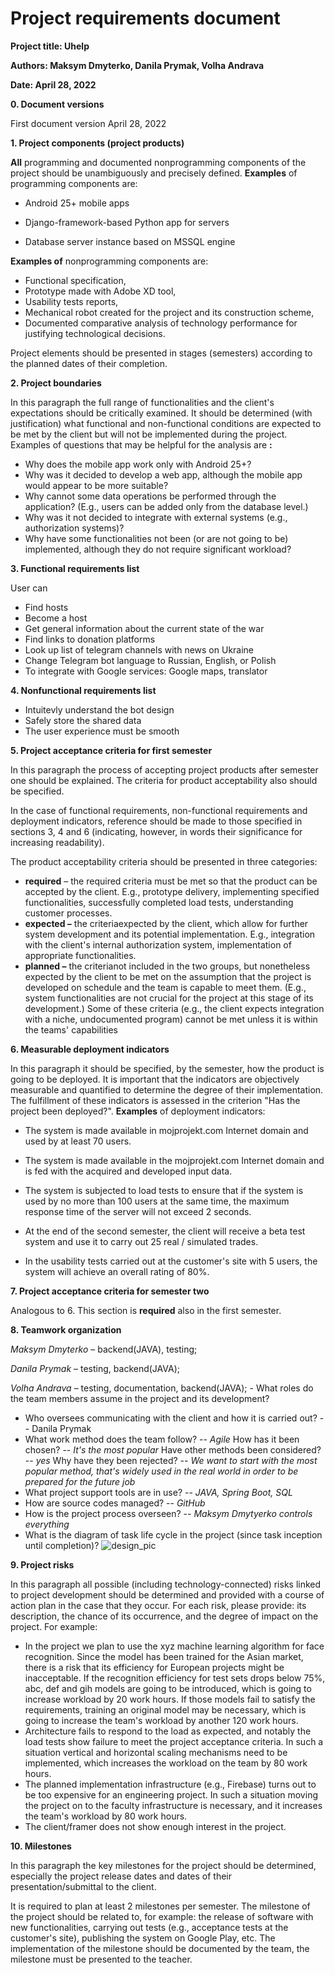 # **Project requirements document**

**Project title: Uhelp**

**Authors: Maksym Dmyterko, Danila Prymak, Volha Andrava**

**Date: April 28, 2022**

**0. Document versions**

First document version April 28, 2022

**1. Project components (project products)**

**All** programming and documented nonprogramming components of the project should be unambiguously and precisely defined. **Examples** of programming components are:

- Android 25+ mobile apps



- Django-framework-based Python app for servers


- Database server instance based on MSSQL engine

**Examples of** nonprogramming components are:

- Functional specification,
- Prototype made with Adobe XD tool,
- Usability tests reports,
- Mechanical robot created for the project and its construction scheme,
- Documented comparative analysis of technology performance for justifying technological decisions.

Project elements should be presented in stages (semesters) according to the planned dates of their completion.

**2. Project boundaries**

In this paragraph the full range of functionalities and the client&#39;s expectations should be critically examined. It should be determined (with justification) what functional and non-functional conditions are expected to be met by the client but will not be implemented during the project. Examples of questions that may be helpful for the analysis are **:**

- Why does the mobile app work only with Android 25+?
- Why was it decided to develop a web app, although the mobile app would appear to be more suitable?
- Why cannot some data operations be performed through the application? (E.g., users can be added only from the database level.)
- Why was it not decided to integrate with external systems (e.g., authorization systems)?
- Why have some functionalities not been (or are not going to be) implemented, although they do not require significant workload?

**3. Functional requirements list**

User can
- Find hosts
- Become a host
- Get general information about the current state of the war
- Find links to donation platforms
- Look up list of telegram channels with news on Ukraine
- Change Telegram bot language to Russian, English, or Polish
- To integrate with Google services: Google maps, translator

**4. Nonfunctional requirements list**  

- Intuitevly understand the bot design
- Safely store the shared data
- The user experience must be smooth

**5. Project acceptance criteria for first semester**

In this paragraph the process of accepting project products after semester one should be explained. The criteria for product acceptability also should be specified.

In the case of functional requirements, non-functional requirements and deployment indicators, reference should be made to those specified in sections 3, 4 and 6 (indicating, however, in words their significance for increasing readability).

The product acceptability criteria should be presented in three categories:

- **required** – the required criteria must be met so that the product can be accepted by the client. E.g., prototype delivery, implementing specified functionalities, successfully completed load tests, understanding customer processes.
- **expected –** the criteriaexpected by the client, which allow for further system development and its potential implementation. E.g., integration with the client&#39;s internal authorization system, implementation of appropriate functionalities.
- **planned –** the criterianot included in the two groups, but nonetheless expected by the client to be met on the assumption that the project is developed on schedule and the team is capable to meet them. (E.g., system functionalities are not crucial for the project at this stage of its development.) Some of these criteria (e.g., the client expects integration with a niche, undocumented program) cannot be met unless it is within the teams&#39; capabilities

**6. Measurable deployment indicators**

In this paragraph it should be specified, by the semester, how the product is going to be deployed. It is important that the indicators are objectively measurable and quantified to determine the degree of their implementation. The fulfillment of these indicators is assessed in the criterion &quot;Has the project been deployed?&quot;. **Examples** of deployment indicators:

- The system is made available in mojprojekt.com Internet domain and used by at least 70 users.

- The system is made available in the mojprojekt.com Internet domain and is fed with the acquired and developed input data.
- The system is subjected to load tests to ensure that if the system is used by no more than 100 users at the same time, the maximum response time of the server will not exceed 2 seconds.
- At the end of the second semester, the client will receive a beta test system and use it to carry out 25 real / simulated trades.
- In the usability tests carried out at the customer&#39;s site with 5 users, the system will achieve an overall rating of 80%.

**7. Project acceptance criteria for semester two**

Analogous to 6. This section is **required** also in the first semester.

**8. Teamwork organization**

*Maksym Dmyterko* – backend(JAVA), testing; 

*Danila Prymak* – testing, backend(JAVA); 

*Volha Andrava* – testing, documentation, backend(JAVA); - What roles do the team members assume in the project and its development?
- Who oversees communicating with the client and how it is carried out? -- Danila Prymak
- What work method does the team follow? -- *Agile* How has it been chosen? -- *It's the most popular* Have other methods been considered? -- *yes* Why have they been rejected? -- *We want to start with the most popular method, that's widely used in the real world in order to be prepared for the future job*
- What project support tools are in use? -- *JAVA, Spring Boot, SQL*
- How are source codes managed? -- *GitHub* 
- How is the project process overseen? -- *Maksym Dmytyerko controls everything* 
- What is the diagram of task life cycle in the project (since task inception until completion)?
![design_pic](https://github.com/realtehcman/Uhelp/blob/main/documents/design_pic.png?raw=true)

**9. Project risks**

In this paragraph all possible (including technology-connected) risks linked to project development should be determined and provided with a course of action plan in the case that they occur. For each risk, please provide: its description, the chance of its occurrence, and the degree of impact on the project. For example:

- In the project we plan to use the xyz machine learning algorithm for face recognition. Since the model has been trained for the Asian market, there is a risk that its efficiency for European projects might be inacceptable. If the recognition efficiency for test sets drops below 75%, abc, def and gih models are going to be introduced, which is going to increase workload by 20 work hours. If those models fail to satisfy the requirements, training an original model may be necessary, which is going to increase the team&#39;s workload by another 120 work hours.
- Architecture fails to respond to the load as expected, and notably the load tests show failure to meet the project acceptance criteria. In such a situation vertical and horizontal scaling mechanisms need to be implemented, which increases the workload on the team by 80 work hours.
- The planned implementation infrastructure (e.g., Firebase) turns out to be too expensive for an engineering project. In such a situation moving the project on to the faculty infrastructure is necessary, and it increases the team&#39;s workload by 80 work hours.
- The client/framer does not show enough interest in the project.

**10. Milestones**

In this paragraph the key milestones for the project should be determined, especially the project release dates and dates of their presentation/submittal to the client.

It is required to plan at least 2 milestones per semester. The milestone of the project should be related to, for example: the release of software with new functionalities, carrying out tests (e.g., acceptance tests at the customer&#39;s site), publishing the system on Google Play, etc. The implementation of the milestone should be documented by the team, the milestone must be presented to the teacher.
